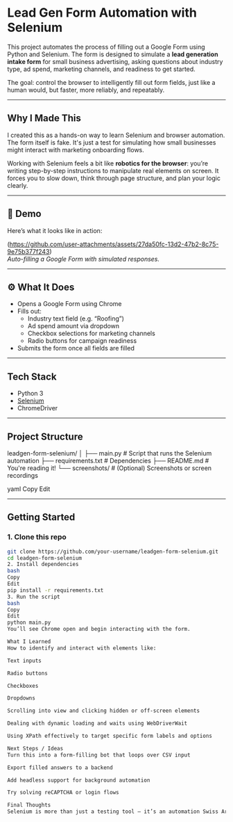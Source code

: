 # Lead Gen Form Automation with Selenium

This project automates the process of filling out a Google Form using Python and Selenium. The form is designed to simulate a **lead generation intake form** for small business advertising, asking questions about industry type, ad spend, marketing channels, and readiness to get started.

The goal: control the browser to intelligently fill out form fields, just like a human would, but faster, more reliably, and repeatably.

---

## Why I Made This

I created this as a hands-on way to learn Selenium and browser automation. The form itself is fake. It's just a test for simulating how small businesses might interact with marketing onboarding flows.

Working with Selenium feels a bit like **robotics for the browser**: you’re writing step-by-step instructions to manipulate real elements on screen. It forces you to slow down, think through page structure, and plan your logic clearly.

---

## 📸 Demo

Here’s what it looks like in action:

(https://github.com/user-attachments/assets/27da50fc-13d2-47b2-8c75-9e75b377f243)  
*Auto-filling a Google Form with simulated responses.*

---

## ⚙️ What It Does

- Opens a Google Form using Chrome
- Fills out:
  - Industry text field (e.g. “Roofing”)
  - Ad spend amount via dropdown
  - Checkbox selections for marketing channels
  - Radio buttons for campaign readiness
- Submits the form once all fields are filled

---

## Tech Stack

- Python 3
- [Selenium](https://pypi.org/project/selenium/)
- ChromeDriver

---

## Project Structure

leadgen-form-selenium/
│
├── main.py # Script that runs the Selenium automation
├── requirements.txt # Dependencies
├── README.md # You're reading it!
└── screenshots/ # (Optional) Screenshots or screen recordings

yaml
Copy
Edit

---

## Getting Started

### 1. Clone this repo

```bash
git clone https://github.com/your-username/leadgen-form-selenium.git
cd leadgen-form-selenium
2. Install dependencies
bash
Copy
Edit
pip install -r requirements.txt
3. Run the script
bash
Copy
Edit
python main.py
You’ll see Chrome open and begin interacting with the form.

What I Learned
How to identify and interact with elements like:

Text inputs

Radio buttons

Checkboxes

Dropdowns

Scrolling into view and clicking hidden or off-screen elements

Dealing with dynamic loading and waits using WebDriverWait

Using XPath effectively to target specific form labels and options

Next Steps / Ideas
Turn this into a form-filling bot that loops over CSV input

Export filled answers to a backend

Add headless support for background automation

Try solving reCAPTCHA or login flows

Final Thoughts
Selenium is more than just a testing tool — it’s an automation Swiss Army knife. Whether you're scraping data, filling out forms, or simulating workflows, it helps you learn how the web really works under the hood.
